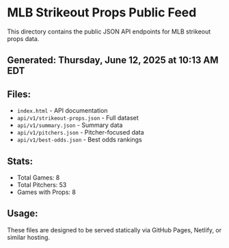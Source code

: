 # MLB Strikeout Props Public Feed

This directory contains the public JSON API endpoints for MLB strikeout props data.

## Generated: Thursday, June 12, 2025 at 10:13 AM EDT

## Files:
- `index.html` - API documentation
- `api/v1/strikeout-props.json` - Full dataset
- `api/v1/summary.json` - Summary data
- `api/v1/pitchers.json` - Pitcher-focused data  
- `api/v1/best-odds.json` - Best odds rankings

## Stats:
- Total Games: 8
- Total Pitchers: 53
- Games with Props: 8

## Usage:
These files are designed to be served statically via GitHub Pages, Netlify, or similar hosting.

